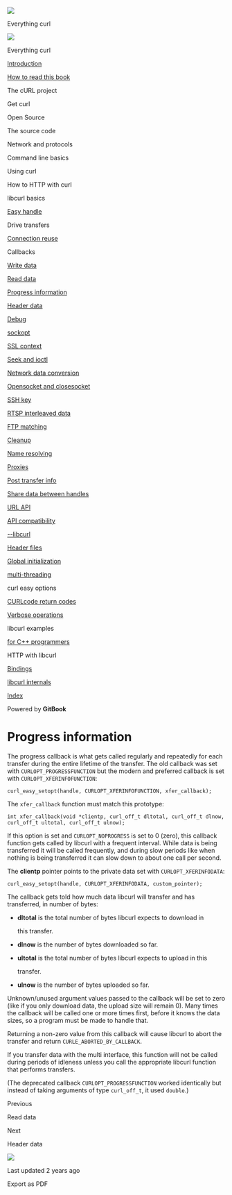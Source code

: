 <a href="../../index.html" class="link-a079aa82--primary-53a25e66--logoLink-10d08504"></a>

<img src="https://gblobscdn.gitbook.com/orgs%2F-LxuH0qSm4xO9nWfEBlB%2Favatar.png?alt=media" class="image-67b14f24--avatar-1c1d03ec" />

<span class="text-4505230f--UIH400-4e41e82a--textContentFamily-49a318e1--spaceNameText-677c2969">Everything curl</span>

<a href="../../index.html" class="link-a079aa82--primary-53a25e66--logoLink-10d08504"></a>

<img src="https://gblobscdn.gitbook.com/orgs%2F-LxuH0qSm4xO9nWfEBlB%2Favatar.png?alt=media" class="image-67b14f24--avatar-1c1d03ec" />

<span class="text-4505230f--UIH400-4e41e82a--textContentFamily-49a318e1--spaceNameText-677c2969">Everything curl</span>

<a href="../../index.html" class="navButton-94f2579c--navButtonClickable-161b88ca"><span class="text-4505230f--UIH300-2063425d--textContentFamily-49a318e1--navButtonLabel-14a4968f">Introduction</span></a>

<a href="../../how-to-read.html" class="navButton-94f2579c--navButtonClickable-161b88ca"><span class="text-4505230f--UIH300-2063425d--textContentFamily-49a318e1--navButtonLabel-14a4968f">How to read this book</span></a>

<span class="text-4505230f--UIH300-2063425d--textContentFamily-49a318e1--navButtonLabel-14a4968f">The cURL project</span>

<span class="text-4505230f--UIH300-2063425d--textContentFamily-49a318e1--navButtonLabel-14a4968f">Get curl</span>

<span class="text-4505230f--UIH300-2063425d--textContentFamily-49a318e1--navButtonLabel-14a4968f">Open Source</span>

<span class="text-4505230f--UIH300-2063425d--textContentFamily-49a318e1--navButtonLabel-14a4968f">The source code</span>

<span class="text-4505230f--UIH300-2063425d--textContentFamily-49a318e1--navButtonLabel-14a4968f">Network and protocols</span>

<span class="text-4505230f--UIH300-2063425d--textContentFamily-49a318e1--navButtonLabel-14a4968f">Command line basics</span>

<span class="text-4505230f--UIH300-2063425d--textContentFamily-49a318e1--navButtonLabel-14a4968f">Using curl</span>

<span class="text-4505230f--UIH300-2063425d--textContentFamily-49a318e1--navButtonLabel-14a4968f">How to HTTP with curl</span>

<span class="text-4505230f--UIH300-2063425d--textContentFamily-49a318e1--navButtonLabel-14a4968f">libcurl basics</span>

<a href="../easyhandle.html" class="navButton-94f2579c--pageItemWithChildrenNested-2c5d8183--navButtonClickable-161b88ca"><span class="text-4505230f--UIH300-2063425d--textContentFamily-49a318e1--navButtonLabel-14a4968f">Easy handle</span></a>

<span class="text-4505230f--UIH300-2063425d--textContentFamily-49a318e1--navButtonLabel-14a4968f">Drive transfers</span>

<a href="../connectionreuse.html" class="navButton-94f2579c--pageItemWithChildrenNested-2c5d8183--navButtonClickable-161b88ca"><span class="text-4505230f--UIH300-2063425d--textContentFamily-49a318e1--navButtonLabel-14a4968f">Connection reuse</span></a>

<span class="text-4505230f--UIH300-2063425d--textContentFamily-49a318e1--navButtonLabel-14a4968f">Callbacks</span>

<a href="write.html" class="navButton-94f2579c--pageItemWithChildrenNested-2c5d8183--navButtonClickable-161b88ca"><span class="text-4505230f--UIH300-2063425d--textContentFamily-49a318e1--navButtonLabel-14a4968f">Write data</span></a>

<a href="read.html" class="navButton-94f2579c--pageItemWithChildrenNested-2c5d8183--navButtonClickable-161b88ca"><span class="text-4505230f--UIH300-2063425d--textContentFamily-49a318e1--navButtonLabel-14a4968f">Read data</span></a>

<a href="progress.html" class="navButton-94f2579c--pageItemWithChildrenNested-2c5d8183--navButtonClickable-161b88ca--navButtonOpened-6a88552e"><span class="text-4505230f--UIH300-2063425d--textContentFamily-49a318e1--navButtonLabel-14a4968f">Progress information</span></a>

<a href="header.html" class="navButton-94f2579c--pageItemWithChildrenNested-2c5d8183--navButtonClickable-161b88ca"><span class="text-4505230f--UIH300-2063425d--textContentFamily-49a318e1--navButtonLabel-14a4968f">Header data</span></a>

<a href="debug.html" class="navButton-94f2579c--pageItemWithChildrenNested-2c5d8183--navButtonClickable-161b88ca"><span class="text-4505230f--UIH300-2063425d--textContentFamily-49a318e1--navButtonLabel-14a4968f">Debug</span></a>

<a href="sockopt.html" class="navButton-94f2579c--pageItemWithChildrenNested-2c5d8183--navButtonClickable-161b88ca"><span class="text-4505230f--UIH300-2063425d--textContentFamily-49a318e1--navButtonLabel-14a4968f">sockopt</span></a>

<a href="sslcontext.html" class="navButton-94f2579c--pageItemWithChildrenNested-2c5d8183--navButtonClickable-161b88ca"><span class="text-4505230f--UIH300-2063425d--textContentFamily-49a318e1--navButtonLabel-14a4968f">SSL context</span></a>

<a href="seek.html" class="navButton-94f2579c--pageItemWithChildrenNested-2c5d8183--navButtonClickable-161b88ca"><span class="text-4505230f--UIH300-2063425d--textContentFamily-49a318e1--navButtonLabel-14a4968f">Seek and ioctl</span></a>

<a href="conversions.html" class="navButton-94f2579c--pageItemWithChildrenNested-2c5d8183--navButtonClickable-161b88ca"><span class="text-4505230f--UIH300-2063425d--textContentFamily-49a318e1--navButtonLabel-14a4968f">Network data conversion</span></a>

<a href="openclosesocket.html" class="navButton-94f2579c--pageItemWithChildrenNested-2c5d8183--navButtonClickable-161b88ca"><span class="text-4505230f--UIH300-2063425d--textContentFamily-49a318e1--navButtonLabel-14a4968f">Opensocket and closesocket</span></a>

<a href="sshkey.html" class="navButton-94f2579c--pageItemWithChildrenNested-2c5d8183--navButtonClickable-161b88ca"><span class="text-4505230f--UIH300-2063425d--textContentFamily-49a318e1--navButtonLabel-14a4968f">SSH key</span></a>

<a href="rtsp.html" class="navButton-94f2579c--pageItemWithChildrenNested-2c5d8183--navButtonClickable-161b88ca"><span class="text-4505230f--UIH300-2063425d--textContentFamily-49a318e1--navButtonLabel-14a4968f">RTSP interleaved data</span></a>

<a href="ftpmatch.html" class="navButton-94f2579c--pageItemWithChildrenNested-2c5d8183--navButtonClickable-161b88ca"><span class="text-4505230f--UIH300-2063425d--textContentFamily-49a318e1--navButtonLabel-14a4968f">FTP matching</span></a>

<a href="../cleanup.html" class="navButton-94f2579c--pageItemWithChildrenNested-2c5d8183--navButtonClickable-161b88ca"><span class="text-4505230f--UIH300-2063425d--textContentFamily-49a318e1--navButtonLabel-14a4968f">Cleanup</span></a>

<a href="../names.html" class="navButton-94f2579c--pageItemWithChildrenNested-2c5d8183--navButtonClickable-161b88ca"><span class="text-4505230f--UIH300-2063425d--textContentFamily-49a318e1--navButtonLabel-14a4968f">Name resolving</span></a>

<a href="../proxies.html" class="navButton-94f2579c--pageItemWithChildrenNested-2c5d8183--navButtonClickable-161b88ca"><span class="text-4505230f--UIH300-2063425d--textContentFamily-49a318e1--navButtonLabel-14a4968f">Proxies</span></a>

<a href="../getinfo.html" class="navButton-94f2579c--pageItemWithChildrenNested-2c5d8183--navButtonClickable-161b88ca"><span class="text-4505230f--UIH300-2063425d--textContentFamily-49a318e1--navButtonLabel-14a4968f">Post transfer info</span></a>

<a href="../sharing.html" class="navButton-94f2579c--pageItemWithChildrenNested-2c5d8183--navButtonClickable-161b88ca"><span class="text-4505230f--UIH300-2063425d--textContentFamily-49a318e1--navButtonLabel-14a4968f">Share data between handles</span></a>

<a href="../url.html" class="navButton-94f2579c--pageItemWithChildrenNested-2c5d8183--navButtonClickable-161b88ca"><span class="text-4505230f--UIH300-2063425d--textContentFamily-49a318e1--navButtonLabel-14a4968f">URL API</span></a>

<a href="../api.html" class="navButton-94f2579c--pageItemWithChildrenNested-2c5d8183--navButtonClickable-161b88ca"><span class="text-4505230f--UIH300-2063425d--textContentFamily-49a318e1--navButtonLabel-14a4968f">API compatibility</span></a>

<a href="../libcurl.html" class="navButton-94f2579c--pageItemWithChildrenNested-2c5d8183--navButtonClickable-161b88ca"><span class="text-4505230f--UIH300-2063425d--textContentFamily-49a318e1--navButtonLabel-14a4968f">--libcurl</span></a>

<a href="../headers.html" class="navButton-94f2579c--pageItemWithChildrenNested-2c5d8183--navButtonClickable-161b88ca"><span class="text-4505230f--UIH300-2063425d--textContentFamily-49a318e1--navButtonLabel-14a4968f">Header files</span></a>

<a href="../globalinit.html" class="navButton-94f2579c--pageItemWithChildrenNested-2c5d8183--navButtonClickable-161b88ca"><span class="text-4505230f--UIH300-2063425d--textContentFamily-49a318e1--navButtonLabel-14a4968f">Global initialization</span></a>

<a href="../threading.html" class="navButton-94f2579c--pageItemWithChildrenNested-2c5d8183--navButtonClickable-161b88ca"><span class="text-4505230f--UIH300-2063425d--textContentFamily-49a318e1--navButtonLabel-14a4968f">multi-threading</span></a>

<span class="text-4505230f--UIH300-2063425d--textContentFamily-49a318e1--navButtonLabel-14a4968f">curl easy options</span>

<a href="../curlcode.html" class="navButton-94f2579c--pageItemWithChildrenNested-2c5d8183--navButtonClickable-161b88ca"><span class="text-4505230f--UIH300-2063425d--textContentFamily-49a318e1--navButtonLabel-14a4968f">CURLcode return codes</span></a>

<a href="../verbose.html" class="navButton-94f2579c--pageItemWithChildrenNested-2c5d8183--navButtonClickable-161b88ca"><span class="text-4505230f--UIH300-2063425d--textContentFamily-49a318e1--navButtonLabel-14a4968f">Verbose operations</span></a>

<span class="text-4505230f--UIH300-2063425d--textContentFamily-49a318e1--navButtonLabel-14a4968f">libcurl examples</span>

<a href="../cplusplus.html" class="navButton-94f2579c--pageItemWithChildrenNested-2c5d8183--navButtonClickable-161b88ca"><span class="text-4505230f--UIH300-2063425d--textContentFamily-49a318e1--navButtonLabel-14a4968f">for C++ programmers</span></a>

<span class="text-4505230f--UIH300-2063425d--textContentFamily-49a318e1--navButtonLabel-14a4968f">HTTP with libcurl</span>

<a href="../../bindings.html" class="navButton-94f2579c--navButtonClickable-161b88ca"><span class="text-4505230f--UIH300-2063425d--textContentFamily-49a318e1--navButtonLabel-14a4968f">Bindings</span></a>

<a href="../../internals.html" class="navButton-94f2579c--navButtonClickable-161b88ca"><span class="text-4505230f--UIH300-2063425d--textContentFamily-49a318e1--navButtonLabel-14a4968f">libcurl internals</span></a>

<a href="../../bookindex.html" class="navButton-94f2579c--navButtonClickable-161b88ca"><span class="text-4505230f--UIH300-2063425d--textContentFamily-49a318e1--navButtonLabel-14a4968f">Index</span></a>

<a href="https://www.gitbook.com/?utm_source=content&amp;utm_medium=trademark&amp;utm_campaign=curl-1" class="reset-3c756112--trademark-a8da4b94"></a>

<span class="text-4505230f--TextH200-a3425406--textUIFamily-5ebd8e40">Powered by **GitBook**</span>

<span class="text-4505230f--DisplayH900-bfb998fa--textContentFamily-49a318e1">Progress information</span>
=========================================================================================================

<span class="text-4505230f--UIH300-2063425d--textUIFamily-5ebd8e40--text-8ee2c8b2"></span>

<span class="text-4505230f--TextH400-3033861f--textContentFamily-49a318e1"><span data-key="891ac1259cce454cbad8281f0a2582c2"><span data-offset-key="891ac1259cce454cbad8281f0a2582c2:0">The progress callback is what gets called regularly and repeatedly for each transfer during the entire lifetime of the transfer. The old callback was set with </span><span data-offset-key="891ac1259cce454cbad8281f0a2582c2:1">`CURLOPT_PROGRESSFUNCTION`</span><span data-offset-key="891ac1259cce454cbad8281f0a2582c2:2"> but the modern and preferred callback is set with </span><span data-offset-key="891ac1259cce454cbad8281f0a2582c2:3">`CURLOPT_XFERINFOFUNCTION`</span><span data-offset-key="891ac1259cce454cbad8281f0a2582c2:4">:</span></span></span>

    curl_easy_setopt(handle, CURLOPT_XFERINFOFUNCTION, xfer_callback);

<span class="text-4505230f--TextH400-3033861f--textContentFamily-49a318e1"><span data-key="390be1484615413ebf4a9b3758aea678"><span data-offset-key="390be1484615413ebf4a9b3758aea678:0">The </span><span data-offset-key="390be1484615413ebf4a9b3758aea678:1">`xfer_callback`</span><span data-offset-key="390be1484615413ebf4a9b3758aea678:2"> function must match this prototype:</span></span></span>

    int xfer_callback(void *clientp, curl_off_t dltotal, curl_off_t dlnow,                  curl_off_t ultotal, curl_off_t ulnow);

<span class="text-4505230f--TextH400-3033861f--textContentFamily-49a318e1"><span data-key="b64dd0e55d8d48008d7de27a55c2e8fc"><span data-offset-key="b64dd0e55d8d48008d7de27a55c2e8fc:0">If this option is set and </span><span data-offset-key="b64dd0e55d8d48008d7de27a55c2e8fc:1">`CURLOPT_NOPROGRESS`</span><span data-offset-key="b64dd0e55d8d48008d7de27a55c2e8fc:2"> is set to 0 (zero), this callback function gets called by libcurl with a frequent interval. While data is being transferred it will be called frequently, and during slow periods like when nothing is being transferred it can slow down to about one call per second.</span></span></span>

<span class="text-4505230f--TextH400-3033861f--textContentFamily-49a318e1"><span data-key="0c796b566e934c64bf880f9bff229952"><span data-offset-key="0c796b566e934c64bf880f9bff229952:0">The </span><span data-offset-key="0c796b566e934c64bf880f9bff229952:1">**clientp**</span><span data-offset-key="0c796b566e934c64bf880f9bff229952:2"> pointer points to the private data set with </span><span data-offset-key="0c796b566e934c64bf880f9bff229952:3">`CURLOPT_XFERINFODATA`</span><span data-offset-key="0c796b566e934c64bf880f9bff229952:4">:</span></span></span>

    curl_easy_setopt(handle, CURLOPT_XFERINFODATA, custom_pointer);

<span class="text-4505230f--TextH400-3033861f--textContentFamily-49a318e1"><span data-key="ae87ad8a6352444da68873b3a222bd65"><span data-offset-key="ae87ad8a6352444da68873b3a222bd65:0">The callback gets told how much data libcurl will transfer and has transferred, in number of bytes:</span></span></span>

-   <span class="text-4505230f--TextH400-3033861f--textContentFamily-49a318e1"><span data-key="77f6e0eae0214c7aa2db642db224c24b"><span data-offset-key="77f6e0eae0214c7aa2db642db224c24b:0">**dltotal**</span><span data-offset-key="77f6e0eae0214c7aa2db642db224c24b:1"> is the total number of bytes libcurl expects to download in</span></span></span>

    <span class="text-4505230f--TextH400-3033861f--textContentFamily-49a318e1"><span data-key="23358a6c9c274d149d719830afe99648"><span data-offset-key="23358a6c9c274d149d719830afe99648:0">this transfer.</span></span></span>

-   <span class="text-4505230f--TextH400-3033861f--textContentFamily-49a318e1"><span data-key="039cb5d17ecd45f7a5db3f1c93846bac"><span data-offset-key="039cb5d17ecd45f7a5db3f1c93846bac:0">**dlnow**</span><span data-offset-key="039cb5d17ecd45f7a5db3f1c93846bac:1"> is the number of bytes downloaded so far.</span></span></span>

-   <span class="text-4505230f--TextH400-3033861f--textContentFamily-49a318e1"><span data-key="66cf3dbe80e34809b2a91d0b25fc7da5"><span data-offset-key="66cf3dbe80e34809b2a91d0b25fc7da5:0">**ultotal**</span><span data-offset-key="66cf3dbe80e34809b2a91d0b25fc7da5:1"> is the total number of bytes libcurl expects to upload in this</span></span></span>

    <span class="text-4505230f--TextH400-3033861f--textContentFamily-49a318e1"><span data-key="19ff25a41847493c992a0ccbb9eb6a29"><span data-offset-key="19ff25a41847493c992a0ccbb9eb6a29:0">transfer.</span></span></span>

-   <span class="text-4505230f--TextH400-3033861f--textContentFamily-49a318e1"><span data-key="03d6908801954669a71295727281cb9d"><span data-offset-key="03d6908801954669a71295727281cb9d:0">**ulnow**</span><span data-offset-key="03d6908801954669a71295727281cb9d:1"> is the number of bytes uploaded so far.</span></span></span>

<span class="text-4505230f--TextH400-3033861f--textContentFamily-49a318e1"><span data-key="720cd647058547c2842c6e1082f8e30b"><span data-offset-key="720cd647058547c2842c6e1082f8e30b:0">Unknown/unused argument values passed to the callback will be set to zero (like if you only download data, the upload size will remain 0). Many times the callback will be called one or more times first, before it knows the data sizes, so a program must be made to handle that.</span></span></span>

<span class="text-4505230f--TextH400-3033861f--textContentFamily-49a318e1"><span data-key="03cf5682f87149ddac5bb01ef97ca369"><span data-offset-key="03cf5682f87149ddac5bb01ef97ca369:0">Returning a non-zero value from this callback will cause libcurl to abort the transfer and return </span><span data-offset-key="03cf5682f87149ddac5bb01ef97ca369:1">`CURLE_ABORTED_BY_CALLBACK`</span><span data-offset-key="03cf5682f87149ddac5bb01ef97ca369:2">.</span></span></span>

<span class="text-4505230f--TextH400-3033861f--textContentFamily-49a318e1"><span data-key="8757ca54c5c141628dc46ac2a1382955"><span data-offset-key="8757ca54c5c141628dc46ac2a1382955:0">If you transfer data with the multi interface, this function will not be called during periods of idleness unless you call the appropriate libcurl function that performs transfers.</span></span></span>

<span class="text-4505230f--TextH400-3033861f--textContentFamily-49a318e1"><span data-key="3c9af51210754b129789d9cb5b4a909e"><span data-offset-key="3c9af51210754b129789d9cb5b4a909e:0">(The deprecated callback </span><span data-offset-key="3c9af51210754b129789d9cb5b4a909e:1">`CURLOPT_PROGRESSFUNCTION`</span><span data-offset-key="3c9af51210754b129789d9cb5b4a909e:2"> worked identically but instead of taking arguments of type </span><span data-offset-key="3c9af51210754b129789d9cb5b4a909e:3">`curl_off_t`</span><span data-offset-key="3c9af51210754b129789d9cb5b4a909e:4">, it used </span><span data-offset-key="3c9af51210754b129789d9cb5b4a909e:5">`double`</span><span data-offset-key="3c9af51210754b129789d9cb5b4a909e:6">.)</span></span></span>

<a href="read.html" class="reset-3c756112--card-6570f064--whiteCard-fff091a4--cardPrevious-56a5e674"></a>

<span class="text-4505230f--TextH200-a3425406--textContentFamily-49a318e1">Previous</span>

<span class="text-4505230f--UIH400-4e41e82a--textContentFamily-49a318e1">Read data</span>

<a href="header.html" class="reset-3c756112--card-6570f064--whiteCard-fff091a4--cardNext-19241c42"></a>

<span class="text-4505230f--TextH200-a3425406--textContentFamily-49a318e1">Next</span>

<span class="text-4505230f--UIH400-4e41e82a--textContentFamily-49a318e1">Header data</span>

<img src="https://avatars.githubusercontent.com/u/66654881?v=4" class="image-67b14f24--avatar-1c1d03ec" />

<span class="text-4505230f--TextH200-a3425406--textContentFamily-49a318e1">Last updated 2 years ago</span>

<span class="text-4505230f--UIH300-2063425d--textUIFamily-5ebd8e40">Export as PDF</span>
